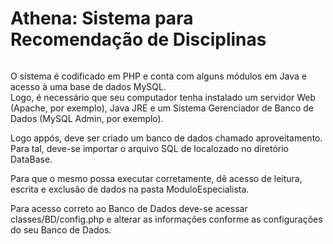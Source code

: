

<h1>Athena: Sistema para Recomendação de Disciplinas</h1>

<img scr="img/logoAthena2.png" />

<p> O sistema é codificado em PHP e conta com alguns módulos em Java e acesso à uma base de dados MySQL.<br>
Logo, é necessário que seu computador tenha instalado um servidor Web (Apache, por exemplo), Java JRE e um Sistema Gerenciador de Banco de Dados (MySQL Admin, por exemplo). 
</p>

<p>
Logo appós, deve ser criado um banco de dados chamado aproveitamento. Para tal, deve-se importar o arquivo SQL de localozado no diretório DataBase.  
</p>

<p> Para que o mesmo possa executar corretamente, dê acesso de leitura, escrita e exclusão de dados na pasta ModuloEspecialista.</p>

<p> Para acesso correto ao Banco de Dados deve-se acessar classes/BD/config.php e alterar as informações conforme as configurações do seu Banco de Dados.</p>
